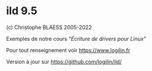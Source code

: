 ild 9.5
=======

(c) Christophe BLAESS 2005-2022

Exemples de notre cours _"Écriture de drivers pour Linux"_

Pour tout renseignement voir https://www.logilin.fr

Version à jour sur https://github.com/logilin/ild/

